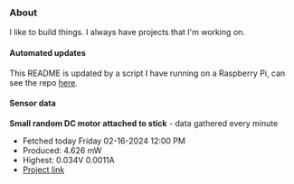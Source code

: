 ### About
I like to build things. I always have projects that I'm working on.

#### Automated updates
This README is updated by a script I have running on a Raspberry Pi, can see the repo [here](https://github.com/jdc-cunningham/raspi-git-repo-updater).

#### Sensor data


**Small random DC motor attached to stick** - data gathered every minute
- Fetched today Friday 02-16-2024 12:00 PM
- Produced: 4.626 mW
- Highest: 0.034V 0.0011A
- [Project link](https://github.com/jdc-cunningham/turbine-raspi)